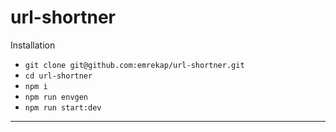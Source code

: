 # url-shortner

Installation

- `git clone git@github.com:emrekap/url-shortner.git`
- `cd url-shortner`
- `npm i`
- `npm run envgen`
- `npm run start:dev`

---
